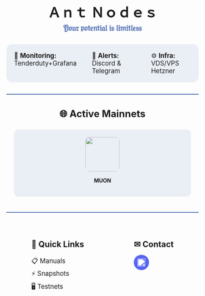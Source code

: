 <div align="center" style="margin-bottom: 30px;">
  <h1 style="font-size: 2.5em; margin-bottom: 5px;">Ａｎｔ Ｎｏｄｅｓ</h1>
  <p style="font-size: 1.5em; font-weight: bold; margin: 0; color: #4a6baf;">
    𝔜𝔬𝔲𝔯 𝔭𝔬𝔱𝔢𝔫𝔱𝔦𝔞𝔩 𝔦𝔰 𝔩𝔦𝔪𝔦𝔱𝔩𝔢𝔰𝔰
  </p>
</div>

<div style="background: rgba(74, 107, 175, 0.1); padding: 20px; border-radius: 15px; margin: 20px 0;">
  <div style="display: flex; justify-content: center; gap: 40px; font-size: 1.2em;">
    <span>👀 <strong>Monitoring:</strong> Tenderduty+Grafana</span>
    <span>🔔 <strong>Alerts:</strong> Discord & Telegram</span>
    <span>⚙️ <strong>Infra:</strong> VDS/VPS Hetzner</span>
  </div>
</div>

<div style="border-top: 2px solid #4a6baf; margin: 30px 0;"></div>

<h2 align="center" style="font-size: 1.8em; margin-bottom: 25px;">🌐 Active Mainnets</h2>
<div style="display: grid; grid-template-columns: repeat(auto-fit, minmax(150px, 1fr)); gap: 25px; padding: 0 20px;">
  <a href="https://app.muon.net/dashboard/" style="text-decoration: none;">
    <div style="background: rgba(74, 107, 175, 0.1); padding: 20px; border-radius: 12px; text-align: center; transition: transform 0.3s;">
      <img src="https://github.com/user-attachments/assets/369afa20-60a0-4340-b9ff-43778f8370b7" width="90" style="border-radius: 10px;">
      <p style="margin-top: 15px; font-weight: bold;">MUON</p>
    </div>
  </a>
  <!-- Остальные mainnets в таком же формате -->
</div>

<div style="border-top: 2px solid #4a6baf; margin: 40px 0;"></div>

<div style="display: flex; justify-content: space-around; max-width: 800px; margin: 0 auto;">
  <div>
    <h3 style="font-size: 1.5em; margin-bottom: 15px;">🔗 Quick Links</h3>
    <div style="font-size: 1.2em; line-height: 2;">
      <a href="https://github.com/AntNodes/MY-MANUALS" style="text-decoration: none;">📋 Manuals</a><br>
      <a href="https://github.com/AntNodes/MY-SNAPSHOTS" style="text-decoration: none;">⚡ Snapshots</a><br>
      <a href="https://github.com/AntNodes/MY-TESTNET" style="text-decoration: none;">🖥 Testnets</a>
    </div>
  </div>

  <div>
    <h3 style="font-size: 1.5em; margin-bottom: 15px;">✉ Contact</h3>
    <div style="display: flex; gap: 15px;">
      <a href="https://discord.com/users/863083870626250812" style="display: inline-block; width: 40px; height: 40px; border-radius: 50%; background: #5865F2; display: flex; align-items: center; justify-content: center;">
        <img src="https://simpleicons.org/icons/discord.svg" width="20" style="filter: brightness(0) invert(1);">
      </a>
      <!-- Остальные иконки контактов -->
    </div>
  </div>
</div>
